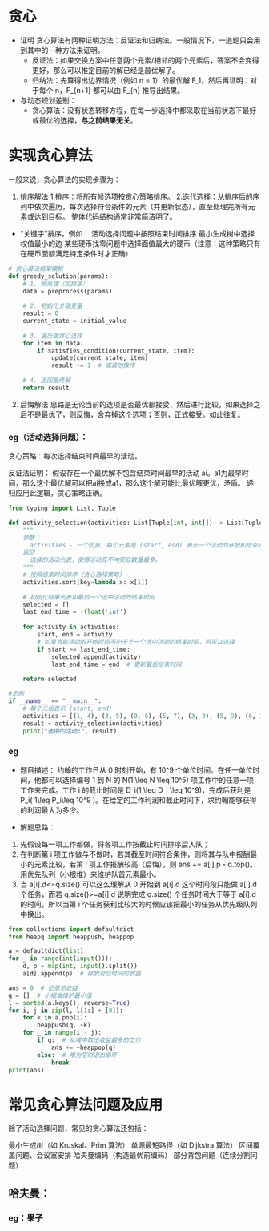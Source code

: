 # 贪心

- 证明
贪心算法有两种证明方法：反证法和归纳法。一般情况下，一道题只会用到其中的一种方法来证明。
  - 反证法：如果交换方案中任意两个元素/相邻的两个元素后，答案不会变得更好，那么可以推定目前的解已经是最优解了。
  - 归纳法：先算得出边界情况（例如 n = 1）的最优解 F_1，然后再证明：对于每个 n，F_{n+1} 都可以由 F_{n} 推导出结果。
- 与动态规划差别：
  - 贪心算法：没有状态转移方程，在每一步选择中都采取在当前状态下最好或最优的选择，**与之前结果无关**。 

# 实现贪心算法

一般来说，贪心算法的实现步骤为：
1. 排序解法
1.排序：将所有候选项按贪心策略排序。
2.迭代选择：从排序后的序列中依次遍历，每次选择符合条件的元素（并更新状态），直至处理完所有元素或达到目标。
整体代码结构通常非常简洁明了。

- “关键字”排序，例如：
活动选择问题中按照结束时间排序
最小生成树中选择权值最小的边
某些硬币找零问题中选择面值最大的硬币（注意：这种策略只有在硬币面额满足特定条件时才正确）
```py
# 贪心算法框架模板
def greedy_solution(params):
    # 1. 预处理（如排序）
    data = preprocess(params)
    
    # 2. 初始化关键变量
    result = 0
    current_state = initial_value
    
    # 3. 遍历做贪心选择
    for item in data:
        if satisfies_condition(current_state, item):
            update(current_state, item)
            result += 1  # 或其他操作
    
    # 4. 返回最终解
    return result
```
2. 后悔解法
思路是无论当前的选项是否最优都接受，然后进行比较，如果选择之后不是最优了，则反悔，舍弃掉这个选项；否则，正式接受。如此往复。
### eg（活动选择问题）：
贪心策略：每次选择结束时间最早的活动。

反证法证明：
 假设存在一个最优解不包含结束时间最早的活动 ai。a1为最早时间，那么这个最优解可以把ai换成a1，那么这个解可能比最优解更优，矛盾。
递归应用此逻辑，贪心策略正确。
```py
from typing import List, Tuple

def activity_selection(activities: List[Tuple[int, int]]) -> List[Tuple[int, int]]:
    """
    参数：
      activities - 一个列表，每个元素是 (start, end) 表示一个活动的开始和结束时间。
    返回：
      选择的活动列表，使得活动互不冲突且数量最多。
    """
    # 按照结束时间排序（贪心选择策略）
    activities.sort(key=lambda x: x[1])
    
    # 初始化结果列表和最后一个选中活动的结束时间
    selected = []
    last_end_time = -float('inf')
    
    for activity in activities:
        start, end = activity
        # 如果当前活动的开始时间不小于上一个选中活动的结束时间，则可以选择
        if start >= last_end_time:
            selected.append(activity)
            last_end_time = end  # 更新最后结束时间
    
    return selected

#示例
if __name__ == "__main__":
    # 每个元组表示 (start, end)
    activities = [(1, 4), (3, 5), (0, 6), (5, 7), (3, 9), (5, 9), (6, 10), (8, 11), (8, 12), (2, 14), (12, 16)]
    result = activity_selection(activities)
    print("选中的活动:", result)
```

### eg
- 题目描述：
  约翰的工作日从 0 时刻开始，有 10^9 个单位时间。在任一单位时间，他都可以选择编号 1 到 N 的 N(1 \leq N \leq 10^5) 项工作中的任意一项工作来完成。工作 i 的截止时间是 D_i(1 \leq D_i \leq 10^9)，完成后获利是 P_i( 1\leq P_i\leq 10^9 )。在给定的工作利润和截止时间下，求约翰能够获得的利润最大为多少。

- 解题思路：
1. 先假设每一项工作都做，将各项工作按截止时间排序后入队；
2. 在判断第 i 项工作做与不做时，若其截至时间符合条件，则将其与队中报酬最小的元素比较，若第 i 项工作报酬较高（后悔），则 ans += a[i].p - q.top()。
用优先队列（小根堆）来维护队首元素最小。
1. 当 a[i].d<=q.size() 可以这么理解从 0 开始到 a[i].d 这个时间段只能做 a[i].d 个任务，而若 q.size()>=a[i].d 说明完成 q.size() 个任务时间大于等于 a[i].d 的时间，所以当第 i 个任务获利比较大的时候应该把最小的任务从优先级队列中换出。
```py
from collections import defaultdict
from heapq import heappush, heappop

a = defaultdict(list)
for _ in range(int(input())):
    d, p = map(int, input().split())
    a[d].append(p)  # 存放对应时间的收益

ans = 0  # 记录总收益
q = []  # 小根堆维护最小值
l = sorted(a.keys(), reverse=True)
for i, j in zip(l, l[1:] + [0]):
    for k in a.pop(i):
        heappush(q, ~k)
    for _ in range(i - j):
        if q:  # 从堆中取出收益最多的工作
            ans += ~heappop(q)
        else:  # 堆为空时退出循环
            break
print(ans)
```
# 常见贪心算法问题及应用
除了活动选择问题，常见的贪心算法还包括：

最小生成树（如 Kruskal、Prim 算法）
单源最短路径（如 Dijkstra 算法）
区间覆盖问题、会议室安排
哈夫曼编码（构造最优前缀码）
部分背包问题（连续分割问题）

## 哈夫曼：

### eg：果子